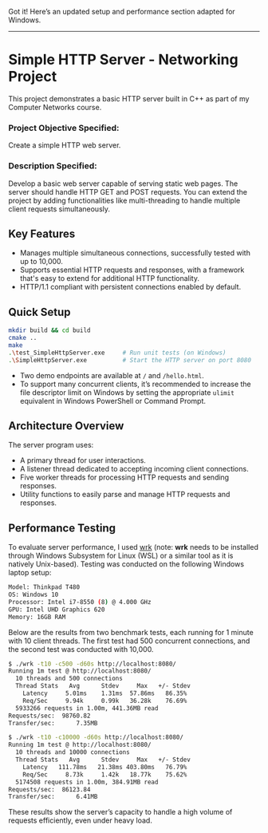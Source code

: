 Got it! Here’s an updated setup and performance section adapted for Windows.

---

# Simple HTTP Server - Networking Project

This project demonstrates a basic HTTP server built in C++ as part of my Computer Networks course.
### Project Objective Specified: 
Create a simple HTTP web server.
### Description Specified: 
Develop a basic web server capable of serving static web pages. The server should handle HTTP GET and POST requests. You can extend the project by 
adding functionalities like multi-threading to handle multiple client requests simultaneously.

## Key Features

- Manages multiple simultaneous connections, successfully tested with up to 10,000.
- Supports essential HTTP requests and responses, with a framework that's easy to extend for additional HTTP functionality.
- HTTP/1.1 compliant with persistent connections enabled by default.

## Quick Setup

```bash
mkdir build && cd build
cmake ..
make
.\test_SimpleHttpServer.exe     # Run unit tests (on Windows)
.\SimpleHttpServer.exe          # Start the HTTP server on port 8080
```

- Two demo endpoints are available at `/` and `/hello.html`.
- To support many concurrent clients, it’s recommended to increase the file descriptor limit on Windows by setting the appropriate `ulimit` equivalent in Windows PowerShell or Command Prompt.

## Architecture Overview

The server program uses:

- A primary thread for user interactions.
- A listener thread dedicated to accepting incoming client connections.
- Five worker threads for processing HTTP requests and sending responses.
- Utility functions to easily parse and manage HTTP requests and responses.

## Performance Testing

To evaluate server performance, I used [wrk](https://github.com/wg/wrk) (note: **wrk** needs to be installed through Windows Subsystem for Linux (WSL) or a similar tool as it is natively Unix-based). Testing was conducted on the following Windows laptop setup:

```bash
Model: Thinkpad T480
OS: Windows 10
Processor: Intel i7-8550 (8) @ 4.000 GHz
GPU: Intel UHD Graphics 620
Memory: 16GB RAM
```

Below are the results from two benchmark tests, each running for 1 minute with 10 client threads. The first test had 500 concurrent connections, and the second test was conducted with 10,000.

```bash
$ ./wrk -t10 -c500 -d60s http://localhost:8080/
Running 1m test @ http://localhost:8080/
  10 threads and 500 connections
  Thread Stats   Avg      Stdev     Max   +/- Stdev
    Latency     5.01ms    1.31ms  57.86ms   86.35%
    Req/Sec     9.94k     0.99k   36.28k    76.69%
  5933266 requests in 1.00m, 441.36MB read
Requests/sec:  98760.82
Transfer/sec:      7.35MB
```

```bash
$ ./wrk -t10 -c10000 -d60s http://localhost:8080/
Running 1m test @ http://localhost:8080/
  10 threads and 10000 connections
  Thread Stats   Avg      Stdev     Max   +/- Stdev
    Latency   111.78ms   21.38ms 403.80ms   76.79%
    Req/Sec     8.73k     1.42k   18.77k    75.62%
  5174508 requests in 1.00m, 384.91MB read
Requests/sec:  86123.84
Transfer/sec:      6.41MB
```

These results show the server’s capacity to handle a high volume of requests efficiently, even under heavy load.
